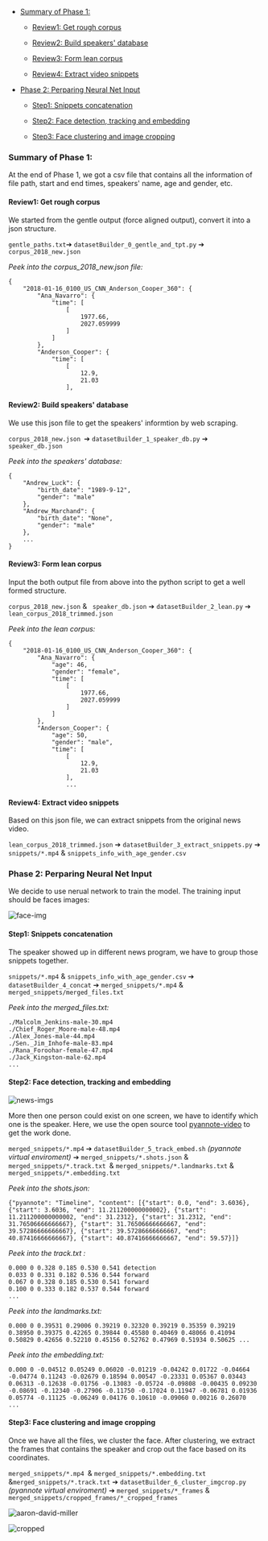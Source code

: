 - [Summary of Phase 1:](#summary-of-phase-1)

  * [Review1: Get rough corpus](#review1-get-rough-corpus)
  
  * [Review2: Build speakers' database](#review2-build-speakers--database)
  
  * [Review3: Form lean corpus](#review3-form-lean-corpus)
  
  * [Review4: Extract video snippets](#review4-extract-video-snippets)
  
- [Phase 2: Perparing Neural Net Input](#phase-2-perparing-neural-net-input)

  * [Step1: Snippets concatenation](#step1-snippets-concatenation)
  
  * [Step2: Face detection, tracking and embedding](#step2-face-detection--tracking-and-embedding)
  
  * [Step3: Face clustering and image cropping](#step3-face-clustering-and-image-cropping)


### Summary of Phase 1:

At the end of Phase 1, we got a csv file that contains all the information of file path, start and end times, speakers' name, age and gender, etc. 

#### Review1: Get rough corpus

We started from the gentle output (force aligned output), convert it into a json structure. 

`gentle_paths.txt`➔ `datasetBuilder_0_gentle_and_tpt.py` ➔ `corpus_2018_new.json`

*Peek into the corpus_2018_new.json file:*

```
{
    "2018-01-16_0100_US_CNN_Anderson_Cooper_360": {
        "Ana_Navarro": {
            "time": [
                [
                    1977.66,
                    2027.059999
                ]
            ]
        },
        "Anderson_Cooper": {
            "time": [
                [
                    12.9,
                    21.03
                ],
```

#### Review2: Build speakers' database

We use this json file to get the speakers' informtion by web scraping.

`corpus_2018_new.json `➔ `datasetBuilder_1_speaker_db.py` ➔ `speaker_db.json`

*Peek into the speakers' database:*

```
{
    "Andrew_Luck": {
        "birth_date": "1989-9-12",
        "gender": "male"
    },
    "Andrew_Marchand": {
        "birth_date": "None",
        "gender": "male"
    },
    ...
}
```

#### Review3: Form lean corpus

Input the both output file from above into the python script to get a well formed structure. 

`corpus_2018_new.json` & ` speaker_db.json`   ➔ `datasetBuilder_2_lean.py` ➔ `lean_corpus_2018_trimmed.json`

*Peek into the lean corpus:*

```
{
    "2018-01-16_0100_US_CNN_Anderson_Cooper_360": {
        "Ana_Navarro": {
            "age": 46,
            "gender": "female",
            "time": [
                [
                    1977.66,
                    2027.059999
                ]
            ]
        },
        "Anderson_Cooper": {
            "age": 50,
            "gender": "male",
            "time": [
                [
                    12.9,
                    21.03
                ],
                ...
```

#### Review4: Extract video snippets

Based on this json file, we can extract snippets from the original news video.

`lean_corpus_2018_trimmed.json` ➔ `datasetBuilder_3_extract_snippets.py` ➔ `snippets/*.mp4` & `snippets_info_with_age_gender.csv`

###  Phase 2: Perparing Neural Net Input

We decide to use nerual network to train the model. The training input should be faces images:

![face-img](https://github.com/Xiaoyu-Lu/GSoC_2020/blob/master/docs/img/phase2-wiki.png)

#### Step1: Snippets concatenation

The speaker showed up in different news program, we have to group those snippets together.

`snippets/*.mp4` & `snippets_info_with_age_gender.csv` ➔ `datasetBuilder_4_concat` ➔ `merged_snippets/*.mp4` & `merged_snippets/merged_files.txt`

*Peek into the merged_files.txt:*

```
./Malcolm_Jenkins-male-30.mp4
./Chief_Roger_Moore-male-48.mp4
./Alex_Jones-male-44.mp4
./Sen._Jim_Inhofe-male-83.mp4
./Rana_Foroohar-female-47.mp4
./Jack_Kingston-male-62.mp4
...
```

#### Step2: Face detection, tracking and embedding

![news-imgs](https://github.com/Xiaoyu-Lu/GSoC_2020/blob/master/docs/img/phase2-shows.png)

More then one person could exist on one screen, we have to identify which one is the speaker. Here, we use the open source tool [pyannote-video](https://github.com/pyannote/pyannote-video) to get the work done. 

`merged_snippets/*.mp4` ➔ `datasetBuilder_5_track_embed.sh` *(pyannote virtual enviroment)* ➔ `merged_snippets/*.shots.json` & `merged_snippets/*.track.txt `& `merged_snippets/*.landmarks.txt` & `merged_snippets/*.embedding.txt`

*Peek into the shots.json:*

```
{"pyannote": "Timeline", "content": [{"start": 0.0, "end": 3.6036}, {"start": 3.6036, "end": 11.211200000000002}, {"start": 11.211200000000002, "end": 31.2312}, {"start": 31.2312, "end": 31.76506666666667}, {"start": 31.76506666666667, "end": 39.57286666666667}, {"start": 39.57286666666667, "end": 40.87416666666667}, {"start": 40.87416666666667, "end": 59.57}]}
```

*Peek into the track.txt :*

```
0.000 0 0.328 0.185 0.530 0.541 detection
0.033 0 0.331 0.182 0.536 0.544 forward
0.067 0 0.328 0.185 0.530 0.541 forward
0.100 0 0.333 0.182 0.537 0.544 forward
...
```

*Peek into the landmarks.txt:*

```
0.000 0 0.39531 0.29006 0.39219 0.32320 0.39219 0.35359 0.39219 0.38950 0.39375 0.42265 0.39844 0.45580 0.40469 0.48066 0.41094 0.50829 0.42656 0.52210 0.45156 0.52762 0.47969 0.51934 0.50625 ...
```

*Peek into the embedding.txt:*

```
0.000 0 -0.04512 0.05249 0.06020 -0.01219 -0.04242 0.01722 -0.04664 -0.04774 0.11243 -0.02679 0.18594 0.00547 -0.23331 0.05367 0.03443 0.06313 -0.12638 -0.01756 -0.13083 -0.05724 -0.09808 -0.00435 0.09230 -0.08691 -0.12340 -0.27906 -0.11750 -0.17024 0.11947 -0.06781 0.01936 0.05774 -0.11125 -0.06249 0.04176 0.10610 -0.09060 0.00216 0.26070 
...
```

#### Step3: Face clustering and image cropping

Once we have all the files, we cluster the face. After clustering, we extract the frames that contains the speaker and crop out the face based on its coordinates.

`merged_snippets/*.mp4 `& `merged_snippets/*.embedding.txt` &`merged_snippets/*.track.txt` ➔ `datasetBuilder_6_cluster_imgcrop.py` *(pyannote virtual enviroment)* ➔ `merged_snippets/*_frames` & `merged_snippets/cropped_frames/*_cropped_frames`

![aaron-david-miller](https://github.com/Xiaoyu-Lu/GSoC_2020/blob/master/docs/img/phase2-cropped-dir.png)

![cropped](https://github.com/Xiaoyu-Lu/GSoC_2020/blob/master/docs/img/phase2-cropped-image.png)



